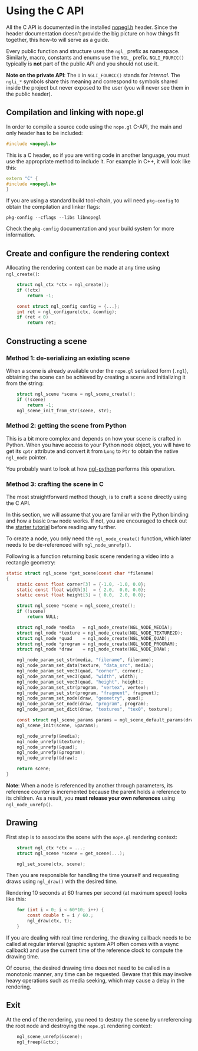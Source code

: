 # Using the C API

All the C API is documented in the installed [nopegl.h][nopegl-header] header.
Since the header documentation doesn't provide the big picture on how things
fit together, this how-to will serve as a guide.

Every public function and structure uses the `ngl_` prefix as namespace.
Similarly, macro, constants and enums use the `NGL_` prefix.  `NGLI_FOURCC()`
typically is **not** part of the public API and you should not use it.

**Note on the private API**: The `I` in `NGLI_FOURCC()` stands for *Internal*.
The `ngli_*` symbols share this meaning and correspond to symbols shared inside
the project but never exposed to the user (you will never see them in the
public header).

[nopegl-header]: source:libnopegl/src/nopegl.h.in


## Compilation and linking with nope.gl

In order to compile a source code using the `nope.gl` C-API, the main and only
header has to be included:

```c
#include <nopegl.h>
```

This is a C header, so if you are writing code in another language, you must
use the appropriate method to include it. For example in C++, it will look
like this:

```c++
extern "C" {
#include <nopegl.h>
}
```

If you are using a standard build tool-chain, you will need `pkg-config` to
obtain the compilation and linker flags:

```shell
pkg-config --cflags --libs libnopegl
```

Check the `pkg-config` documentation and your build system for more
information.

## Create and configure the rendering context

Allocating the rendering context can be made at any time using `ngl_create()`:

```c
    struct ngl_ctx *ctx = ngl_create();
    if (!ctx)
        return -1;

    const struct ngl_config config = {...};
    int ret = ngl_configure(ctx, &config);
    if (ret < 0)
        return ret;
```

## Constructing a scene

### Method 1: de-serializing an existing scene

When a scene is already available under the `nope.gl` serialized form (`.ngl`),
obtaining the scene can be achieved by creating a scene and initializing it from
the string:

```c
    struct ngl_scene *scene = ngl_scene_create();
    if (!scene)
        return -1;
    ngl_scene_init_from_str(scene, str);
```

### Method 2: getting the scene from Python

This is a bit more complex and depends on how your scene is crafted in Python.
When you have access to your Python node object, you will have to get its
`cptr` attribute and convert it from `Long` to `Ptr` to obtain the native
`ngl_node` pointer.

You probably want to look at how [ngl-python][ngl-python] performs this
operation.

[ngl-python]: /usr/ref/ngl-tools.md#ngl-python

### Method 3: crafting the scene in C

The most straightforward method though, is to craft a scene directly using the
C API.

In this section, we will assume that you are familiar with the Python binding
and how a basic `Draw` node works. If not, you are encouraged to check out
the [starter tutorial][tuto-start] before reading any further.

[tuto-start]: /usr/tuto/start.md

To create a node, you only need the `ngl_node_create()` function, which later
needs to be de-referenced with `ngl_node_unrefp()`.

Following is a function returning basic scene rendering a video into a
rectangle geometry:

```c
static struct ngl_scene *get_scene(const char *filename)
{
    static const float corner[3] = {-1.0, -1.0, 0.0};
    static const float width[3]  = { 2.0,  0.0, 0.0};
    static const float height[3] = { 0.0,  2.0, 0.0};

    struct ngl_scene *scene = ngl_scene_create();
    if (!scene)
        return NULL;

    struct ngl_node *media   = ngl_node_create(NGL_NODE_MEDIA);
    struct ngl_node *texture = ngl_node_create(NGL_NODE_TEXTURE2D);
    struct ngl_node *quad    = ngl_node_create(NGL_NODE_QUAD);
    struct ngl_node *program = ngl_node_create(NGL_NODE_PROGRAM);
    struct ngl_node *draw    = ngl_node_create(NGL_NODE_DRAW);

    ngl_node_param_set_str(media, "filename", filename);
    ngl_node_param_set_data(texture, "data_src", media);
    ngl_node_param_set_vec3(quad, "corner", corner);
    ngl_node_param_set_vec3(quad, "width", width);
    ngl_node_param_set_vec3(quad, "height", height);
    ngl_node_param_set_str(program, "vertex", vertex);
    ngl_node_param_set_str(program, "fragment", fragment);
    ngl_node_param_set_node(draw, "geometry", quad);
    ngl_node_param_set_node(draw, "program", program);
    ngl_node_param_set_dict(draw, "textures", "tex0", texture);

    const struct ngl_scene_params params = ngl_scene_default_params(draw);
    ngl_scene_init(scene, &params);

    ngl_node_unrefp(&media);
    ngl_node_unrefp(&texture);
    ngl_node_unrefp(&quad);
    ngl_node_unrefp(&program);
    ngl_node_unrefp(&draw);

    return scene;
}
```
**Note**: When a node is referenced by another through parameters, its
reference counter is incremented because the parent holds a reference to its
children.  As a result, you **must release your own references** using
`ngl_node_unrefp()`.

## Drawing

First step is to associate the scene with the `nope.gl` rendering context:

```c
    struct ngl_ctx *ctx = ...;
    struct ngl_scene *scene = get_scene(...);

    ngl_set_scene(ctx, scene);
```

Then you are responsible for handling the time yourself and requesting draws
using `ngl_draw()` with the desired time.

Rendering 10 seconds at 60 frames per second (at maximum speed) looks like
this:

```c
    for (int i = 0; i < 60*10; i++) {
        const double t = i / 60.;
        ngl_draw(ctx, t);
    }
```

If you are dealing with real time rendering, the drawing callback needs to be
called at regular interval (graphic system API often comes with a vsync
callback) and use the current time of the reference clock to compute the
drawing time.

Of course, the desired drawing time does not need to be called in a monotonic
manner, any time can be requested. Beware that this may involve heavy
operations such as media seeking, which may cause a delay in the rendering.

## Exit

At the end of the rendering, you need to destroy the scene by unreferencing the
root node and destroying the `nope.gl` rendering context:

```c
    ngl_scene_unrefp(&scene);
    ngl_freep(&ctx);
```
